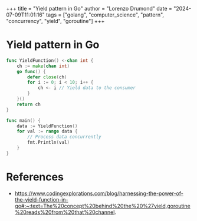 +++
title = "Yield pattern in Go"
author = "Lorenzo Drumond"
date = "2024-07-09T11:01:16"
tags = ["golang",  "computer_science",  "pattern",  "concurrency",  "yield",  "goroutine"]
+++


# Yield pattern in Go

```go
func YieldFunction() <-chan int {
    ch := make(chan int)
    go func() {
        defer close(ch)
        for i := 0; i < 10; i++ {
            ch <- i // Yield data to the consumer
        }
    }()
    return ch
}

func main() {
    data := YieldFunction()
    for val := range data {
        // Process data concurrently
        fmt.Println(val)
    }
}
```

# References
- https://www.codingexplorations.com/blog/harnessing-the-power-of-the-yield-function-in-go#:~:text=The%20concept%20behind%20the%20%27yield,goroutine%20reads%20from%20that%20channel.

